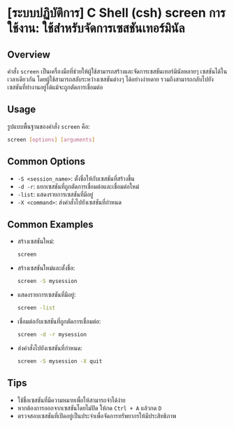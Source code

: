# [ระบบปฏิบัติการ] C Shell (csh) screen การใช้งาน: ใช้สำหรับจัดการเซสชันเทอร์มินัล

## Overview
คำสั่ง `screen` เป็นเครื่องมือที่ช่วยให้ผู้ใช้สามารถสร้างและจัดการเซสชันเทอร์มินัลหลายๆ เซสชันได้ในเวลาเดียวกัน โดยผู้ใช้สามารถสลับระหว่างเซสชันต่างๆ ได้อย่างง่ายดาย รวมถึงสามารถกลับไปยังเซสชันที่ทำงานอยู่ได้แม้จะถูกตัดการเชื่อมต่อ

## Usage
รูปแบบพื้นฐานของคำสั่ง `screen` คือ:

```bash
screen [options] [arguments]
```

## Common Options
- `-S <session_name>`: ตั้งชื่อให้กับเซสชันที่สร้างขึ้น
- `-d -r`: แยกเซสชันที่ถูกตัดการเชื่อมต่อและเชื่อมต่อใหม่
- `-list`: แสดงรายการเซสชันที่มีอยู่
- `-X <command>`: ส่งคำสั่งไปยังเซสชันที่กำหนด

## Common Examples
- สร้างเซสชันใหม่:
  ```bash
  screen
  ```

- สร้างเซสชันใหม่และตั้งชื่อ:
  ```bash
  screen -S mysession
  ```

- แสดงรายการเซสชันที่มีอยู่:
  ```bash
  screen -list
  ```

- เชื่อมต่อกับเซสชันที่ถูกตัดการเชื่อมต่อ:
  ```bash
  screen -d -r mysession
  ```

- ส่งคำสั่งไปยังเซสชันที่กำหนด:
  ```bash
  screen -S mysession -X quit
  ```

## Tips
- ใช้ชื่อเซสชันที่มีความหมายเพื่อให้สามารถจำได้ง่าย
- หากต้องการออกจากเซสชันโดยไม่ปิด ให้กด `Ctrl + A` แล้วกด `D`
- ตรวจสอบเซสชันที่เปิดอยู่เป็นประจำเพื่อจัดการทรัพยากรให้มีประสิทธิภาพ